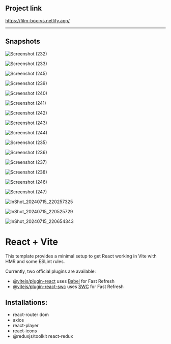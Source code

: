 ## Project link
https://film-box-vs.netlify.app/

---------

## Snapshots
![Screenshot (232)](https://github.com/user-attachments/assets/e96e6711-3949-4e2e-9d37-32a2bbc3b21e)

![Screenshot (233)](https://github.com/user-attachments/assets/94b18e67-9bf2-4ebd-b3bc-69db1f9851bb)

![Screenshot (245)](https://github.com/user-attachments/assets/9c936c71-6d8f-47e4-91dd-b4292270520e)

![Screenshot (239)](https://github.com/user-attachments/assets/f0cda92a-6cba-40e5-9e62-b12c254f964a)

![Screenshot (240)](https://github.com/user-attachments/assets/3db65613-0f42-4396-b260-982092478d4f)

![Screenshot (241)](https://github.com/user-attachments/assets/8c65dd2e-4be7-4bed-b82b-40d0bcbf0ae7)

![Screenshot (242)](https://github.com/user-attachments/assets/baac0f1c-6d61-4277-82aa-eae15fae8249)

![Screenshot (243)](https://github.com/user-attachments/assets/603e3606-b160-4de9-aa1a-851122ac856d)

![Screenshot (244)](https://github.com/user-attachments/assets/1a4d0c5f-2b86-4e23-9537-ce2bf3730f98)

![Screenshot (235)](https://github.com/user-attachments/assets/f533993a-3232-4ecc-a187-12244a33edfd)

![Screenshot (236)](https://github.com/user-attachments/assets/df855cd7-0a58-47d6-91e9-815cd6f7aa17)

![Screenshot (237)](https://github.com/user-attachments/assets/69bc035b-8de8-44dd-95f8-bd6540444f90)

![Screenshot (238)](https://github.com/user-attachments/assets/26cf21fb-81f6-44f9-89d7-20a96f769091)

![Screenshot (246)](https://github.com/user-attachments/assets/a5433d6c-2b82-47d6-8092-c7271d827584)

![Screenshot (247)](https://github.com/user-attachments/assets/50bebffb-8da2-4e28-931d-eef792595727)

![InShot_20240715_220257325](https://github.com/user-attachments/assets/d487cff8-4bfa-4ba4-ba41-52231d7d66c7)

![InShot_20240715_220525729](https://github.com/user-attachments/assets/02e15756-52e5-496b-8f68-f6db3e379aff)

![InShot_20240715_220654343](https://github.com/user-attachments/assets/1a546b5a-7dc4-4a45-a83c-a919747e82a4)




# React + Vite

This template provides a minimal setup to get React working in Vite with HMR and some ESLint rules.

Currently, two official plugins are available:

- [@vitejs/plugin-react](https://github.com/vitejs/vite-plugin-react/blob/main/packages/plugin-react/README.md) uses [Babel](https://babeljs.io/) for Fast Refresh
- [@vitejs/plugin-react-swc](https://github.com/vitejs/vite-plugin-react-swc) uses [SWC](https://swc.rs/) for Fast Refresh

## Installations:

- react-router dom
- axios
- react-player
- react-icons
- @reduxjs/toolkit react-redux
